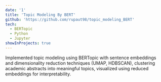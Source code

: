 ```yaml
---
date: '1'
title: 'Topic Modeling By BERT'
github: 'https://github.com/rupaut98/topic_modeling_BERT'
tech:
  - BERTopic
  - Python
  - Jupyter
showInProjects: true
---
```


Implemented topic modeling using BERTopic with sentence embeddings and dimensionality reduction techniques (UMAP, HDBSCAN), clustering academic abstracts into meaningful topics, visualized using reduced embeddings for interpretability.